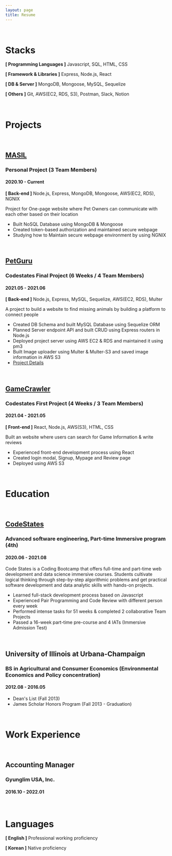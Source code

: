 ```yaml
---
layout: page
title: Resume
---
```


<br/>


# Stacks

**[ Programming Languages ]**  Javascript, SQL, HTML, CSS

**[ Framework & Libraries ]**  Express, Node.js, React

**[ DB & Server ]** MongoDB, Mongoose, MySQL, Sequelize

**[ Others ]** Git, AWS(EC2, RDS, S3), Postman, Slack, Notion

<br/>

# Projects

<br/>

## [MASIL](https://github.com/team-masil/MASIL)
### Personal Project (3 Team Members)
#### 2020.10 - Current
**[ Back-end ]** Node.js, Express, MongoDB, Mongoose, AWS(EC2, RDS), NGNIX

Project for One-page website where Pet Owners can communicate with each other based on their location

* Built NoSQL Database using MongoDB & Mongoose
* Created token-based authorization and maintained secure webpage
* Studying how to Maintain secure webpage environment by using NGNIX

<br/>

## [PetGuru](https://github.com/codestates/PetGuru-server)
### Codestates Final Project (6 Weeks / 4 Team Members)
#### 2021.05 - 2021.06
**[ Back-end ]** Node.js, Express, MySQL, Sequelize, AWS(EC2, RDS), Multer

A project to build a website to find missing animals by building a platform to connect people

* Created DB Schema and built MySQL Database using Sequelize ORM
* Planned Server endpoint API and built CRUD using Express routers in Node.js
* Deployed project server using AWS EC2 & RDS and maintained it using pm3
* Built Image uploader using Multer & Multer-S3 and saved image information in AWS S3
* [Project Details](https://www.notion.so/1-PetGuru-dee743c8202244849e9a2041a5195083)

<br/>

## [GameCrawler](https://github.com/codestates/GameCrawler-client)
### Codestates First Project (4 Weeks / 3 Team Members)
#### 2021.04 - 2021.05
**[ Front-end ]** React, Node.js, AWS(S3), HTML, CSS

Built an website where users can search for Game Information & write reviews

* Experienced front-end development process using React
* Created login modal, Signup, Mypage and Review page
* Deployed using AWS S3


<br/>

# Education
<br/>

## [CodeStates](https://www.linkedin.com/school/codestates/)
### Advanced software engineering, Part-time Immersive program (4th)
#### 2020.06 - 2021.08

Code States is a Coding Bootcamp that offers full-time and part-time web development and data science immersive courses. Students cultivate logical thinking through step-by-step algorithmic problems and get practical software development and data analytic skills with hands-on projects.

* Learned full-stack development process based on Javascript
* Experienced Pair Programming and Code Review with different person every week
* Performed intense tasks for 51 weeks & completed 2 collaborative Team Projects
* Passed a 16-week part-time pre-course and 4 IATs (Immersive Admission Test)

<br/>

## University of Illinois at Urbana-Champaign
### BS in Agricultural and Consumer Economics (Environmental Economics and Policy concentration)
#### 2012.08 - 2016.05

* Dean's List (Fall 2013)
* James Scholar Honors Program (Fall 2013 - Graduation)

<br/>



# Work Experience
<br/>

## Accounting Manager
### Gyunglim USA, Inc.
#### 2016.10 - 2022.01


<br/>


# Languages

**[ English ]**  Professional working proficiency

**[ Korean ]**  Native proficiency


<br/>

